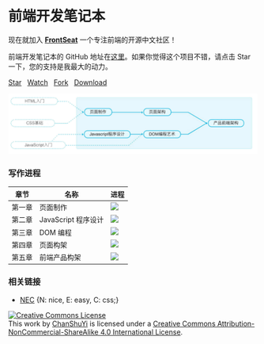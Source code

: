 # 前端开发笔记本

现在就加入 [**FrontSeat**](http://frontseat.io) 一个专注前端的开源中文社区！

前端开发笔记本的 GitHub 地址在[这里](https://github.com/ChanShuYi/FrontEnd_NOTE)。如果你觉得这个项目不错，请点击 Star 一下，您的支持是我最大的动力。

<!-- Place this tag where you want the button to render. -->
<a class="github-button" href="https://github.com/ChanShuYi/FrontEnd_NOTE" data-style="mega" data-count-href="/ChanShuYi/FrontEnd_NOTE/stargazers" data-count-api="/repos/ChanShuYi/FrontEnd_NOTE#stargazers_count" data-count-aria-label="# stargazers on GitHub" aria-label="Star ChanShuYi/FrontEnd_NOTE on GitHub">Star</a>
&nbsp;&nbsp;<a class="github-button" href="https://github.com/ChanShuYi/FrontEnd_NOTE" data-style="mega" data-count-href="/ChanShuYi/FrontEnd_NOTE/watchers" data-count-api="/repos/ChanShuYi/FrontEnd_NOTE#subscribers_count" data-count-aria-label="# watchers on GitHub" aria-label="Watch ChanShuYi/FrontEnd_NOTE on GitHub">Watch</a>
&nbsp;&nbsp;<a class="github-button" href="https://github.com/ChanShuYi/FrontEnd_NOTE/fork" data-style="mega" data-count-href="/ChanShuYi/FrontEnd_NOTE/network" data-count-api="/repos/ChanShuYi/FrontEnd_NOTE#forks_count" data-count-aria-label="# forks on GitHub" aria-label="Fork ChanShuYi/FrontEnd_NOTE on GitHub">Fork</a>
&nbsp;&nbsp;<a class="github-button" href="https://github.com/ChanShuYi/FrontEnd_NOTE/archive/master.zip" data-style="mega" aria-label="Download ChanShuYi/FrontEnd_NOTE on GitHub">Download</a>

![](img/C/career-path.jpg)

### 写作进程

|章节|名称|进程|
|----|----|----|
|第一章|页面制作|![](http://progressed.io/bar/100)|
|第二章|JavaScript 程序设计|![](http://progressed.io/bar/100)|
|第三章|DOM 编程|![](http://progressed.io/bar/100)|
|第四章|页面构架|![](http://progressed.io/bar/100)|
|第五章|前端产品构架|![](http://progressed.io/bar/100)|

### 相关链接

- [NEC](http://nec.netease.com/) {N: nice, E: easy, C: css;}

<a rel="license" href="http://creativecommons.org/licenses/by-nc-sa/4.0/"><img alt="Creative Commons License" style="border-width:0" src="https://i.creativecommons.org/l/by-nc-sa/4.0/80x15.png" /></a><br />This work by <a xmlns:cc="http://creativecommons.org/ns#" href="https://www.github.com/ChanShuYi" property="cc:attributionName" rel="cc:attributionURL">ChanShuYi</a> is licensed under a <a rel="license" href="http://creativecommons.org/licenses/by-nc-sa/4.0/">Creative Commons Attribution-NonCommercial-ShareAlike 4.0 International License</a>.

<!-- Place this tag right after the last button or just before your close body tag. -->
<script async defer id="github-bjs" src="https://buttons.github.io/buttons.js"></script>
